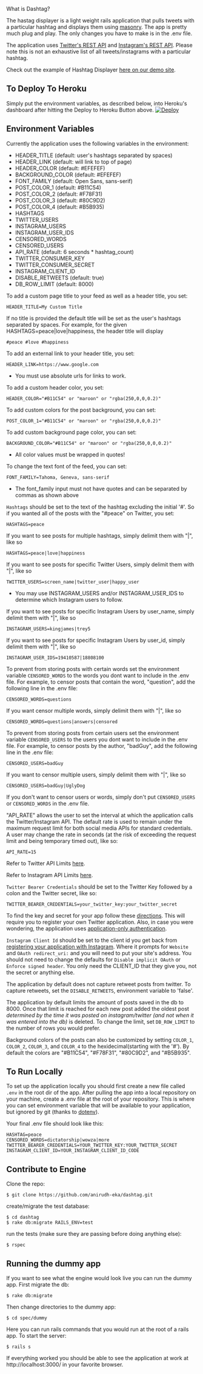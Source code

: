 What is Dashtag?

The hastag displayer is a light weight rails application that pulls tweets with a particular hashtag and displays them using [masonry](http://masonry.desandro.com/). The app is pretty much plug and play. The only changes you have to make is in the .env file.

The application uses [Twitter's REST API](https://dev.twitter.com/rest/reference/get/search/tweets) and [Instagram's REST API](http://instagram.com/developer/). Please note this is not an exhaustive list of all tweets/instagrams with a particular hashtag.

Check out the example of Hashtag Displayer [here on our demo site](https://dashtagdemo.herokuapp.com/).

To Deploy To Heroku
-------------------
 Simply put the environment variables, as described below, into Heroku's dashboard after hitting the Deploy to Heroku Button above.
 [![Deploy](https://www.herokucdn.com/deploy/button.png)](https://heroku.com/deploy?template=https://github.com/anirudh-eka/dashtag_solo.git)


Environment Variables
---------------------
Currently the application uses the following variables in the environment:
- HEADER_TITLE (default: user's hashtags separated by spaces)
- HEADER_LINK (default: will link to top of page)
- HEADER_COLOR (default: #EFEFEF)
- BACKGROUND_COLOR (default: #EFEFEF)
- FONT_FAMILY (default: Open Sans, sans-serif)
-	POST_COLOR_1	(default: #B11C54)
-	POST_COLOR_2	(default: #F78F31)
-	POST_COLOR_3	(default: #80C9D2)
-	POST_COLOR_4	(default: #B5B935)
-	HASHTAGS
- TWITTER_USERS
- INSTAGRAM_USERS
- INSTAGRAM_USER_IDS
-	CENSORED_WORDS
-	CENSORED_USERS
- API_RATE (default: 6 seconds * hashtag_count)
-	TWITTER_CONSUMER_KEY
-	TWITTER_CONSUMER_SECRET
- INSTAGRAM_CLIENT_ID
-	DISABLE_RETWEETS (default: true)
-	DB_ROW_LIMIT (default: 8000)

To add a custom page title to your feed as well as a header title, you set:

	HEADER_TITLE=My Custom Title

If no title is provided the default title will be set as the user's hashtags separated by spaces. For example, for the given HASHTAGS=peace|love|happiness, the header title will display

	#peace #love #happiness

To add an external link to your header title, you set:

	HEADER_LINK=https://www.google.com

* You must use absolute urls for links to work.

To add a custom header color, you set:

	HEADER_COLOR="#B11C54" or "maroon" or "rgba(250,0,0,0.2)"

To add custom colors for the post background, you can set:

	POST_COLOR_1="#B11C54" or "maroon" or "rgba(250,0,0,0.2)"

To add custom background page color, you can set:

	BACKGROUND_COLOR="#B11C54" or "maroon" or "rgba(250,0,0,0.2)"

* All color values must be wrapped in quotes!

To change the text font of the feed, you can set:

	FONT_FAMILY=Tahoma, Geneva, sans-serif

* The font_family input must not have quotes and can be separated by commas as shown above

`Hashtags` should be set to the text of the hashtag excluding the initial '#'. So if you wanted all of the posts with the "#peace" on Twitter, you set:

	HASHTAGS=peace

If you want to see posts for multiple hashtags, simply delimit them with "|", like so

	HASHTAGS=peace|love|happiness

If you want to see posts for specific Twitter Users, simply delimit them with "|", like so

	TWITTER_USERS=screen_name|twitter_user|happy_user

* You may use INSTAGRAM_USERS and/or INSTAGRAM_USER_IDS to determine which Instagram users to follow.

If you want to see posts for specific Instagram Users by user_name, simply delimit them with "|", like so

	INSTAGRAM_USERS=kingjames|trey5

If you want to see posts for specific Instagram Users by user_id, simply delimit them with "|", like so

	INSTAGRAM_USER_IDS=19410587|18808100

To prevent from storing posts with certain words set the environment variable `CENSORED_WORDS` to the words you dont want to include in the .env file. For example, to censor posts that contain the word, "question", add the following line in the .env file:

	CENSORED_WORDS=questions

If you want censor multiple words, simply delimit them with "|", like so

	CENSORED_WORDS=questions|answers|censored

To prevent from storing posts from certain users set the environment variable `CENSORED_USERS` to the users you dont want to include in the .env file. For example, to censor posts by the author, "badGuy", add the following line in the .env file:

	CENSORED_USERS=badGuy

If you want to censor multiple users, simply delimit them with "|", like so

	CENSORED_USERS=badGuy|UglyDog

If you don't want to censor users or words, simply don't put `CENSORED_USERS` or `CENSORED_WORDS` in the .env file.

"API_RATE" allows the user to set the interval at which the application calls the Twitter/Instagram API. The default rate is used to remain under the maximum request limit for both social media APIs for standard credentials. A user may change the rate in seconds (at the risk of exceeding the request limit and being temporary timed out), like so:

	API_RATE=15

Refer to Twitter API Limits [here](https://dev.twitter.com/rest/public/rate-limiting).

Refer to Instagram API Limits [here](http://instagram.com/developer/limits/).

`Twitter Bearer Credentials` should be set to the Twitter Key followed by a colon and the Twitter secret, like so:

	TWITTER_BEARER_CREDENTIALS=your_twitter_key:your_twitter_secret

To find the key and secret for your app follow these [directions](https://dev.twitter.com/oauth/overview/application-owner-access-tokens). This will require you to register your own Twitter application. Also, in case you were wondering, the application uses [application-only authentication](https://dev.twitter.com/oauth/application-only).

`Instagram Client Id` should be set to the client id you get back from [registering your application with Instagram](http://instagram.com/developer/clients/register/). Where it prompts for `Website` and `OAuth redirect_uri:` and you will need to put your site's address.  You should not need to change the defaults for `Disable implicit OAuth` or `Enforce signed header`.  You only need the CLIENT_ID that they give you, not the secret or anything else.

The application by default does not capture retweet posts from twitter. To capture retweets, set the `DISABLE_RETWEETS`, environment variable to 'false'.

The application by default limits the amount of posts saved in the db to 8000. Once that limit is reached for each new post added the oldest post *determined by the time it was posted on instagram/twitter (and not when it was entered into the db)* is deleted. To change the limit, set `DB_ROW_LIMIT` to the number of rows you would prefer.

Background colors of the posts can also be customized by setting `COLOR_1`, `COLOR_2`, `COLOR_3`, and `COLOR_4` to the hexidecimal(starting with the '#'). By default the colors are "#B11C54", "#F78F31", "#80C9D2", and "#B5B935".

To Run Locally
---------------
To set up the application locally you should first create a new file called `.env` in the root dir of the app. After pulling the app into a local repository on your machine, create a .env file at the root of your repository. This is where you can set environment variable that will be available to your application, but ignored by git (thanks to [dotenv](https://github.com/bkeepers/dotenv)).

Your final .env file should look like this:

	HASHTAG=peace
	CENSORED_WORDS=dictatorship|wowza|more
	TWITTER_BEARER_CREDENTIALS=YOUR_TWITTER_KEY:YOUR_TWITTER_SECRET
	INSTAGRAM_CLIENT_ID=YOUR_INSTAGRAM_CLIENT_ID_CODE

Contribute to Engine
---------------------

Clone the repo:

	$ git clone https://github.com/anirudh-eka/dashtag.git

create/migrate the test database:

	$ cd dashtag
	$ rake db:migrate RAILS_ENV=test

run the tests (make sure they are passing before doing anything else):

	$ rspec


Running the dummy app
---------------------

If you want to see what the engine would look live you can run the dummy app. First migrate the db:

	$ rake db:migrate

Then change directories to the dummy app:

	$ cd spec/dummy

Here you can run rails commands that you would run at the root of a rails app. To start the server:

	$ rails s 


If everything worked you should be able to see the application at work at http://localhost:3000/ in your favorite browser.
